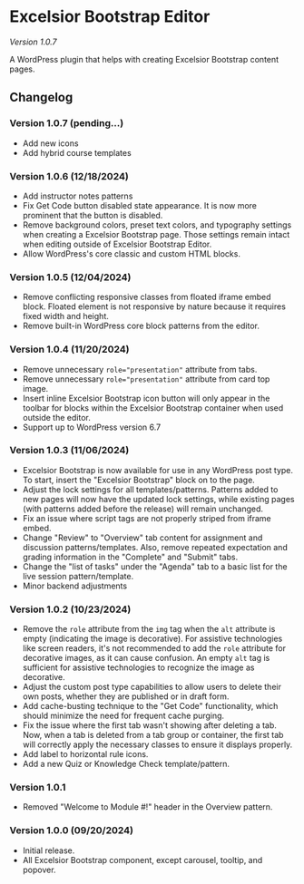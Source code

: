 # Excelsior Bootstrap Editor
_Version 1.0.7_

A WordPress plugin that helps with creating Excelsior Bootstrap content pages.

## Changelog

### Version 1.0.7 (pending...)
- Add new icons
- Add hybrid course templates

### Version 1.0.6 (12/18/2024)
- Add instructor notes patterns
- Fix Get Code button disabled state appearance. It is now more prominent that the button is disabled.
- Remove background colors, preset text colors, and typography settings when creating a Excelsior Bootstrap page. Those settings remain intact when editing outside of Excelsior Bootstrap Editor.
- Allow WordPress's core classic and custom HTML blocks.

### Version 1.0.5 (12/04/2024)
- Remove conflicting responsive classes from floated iframe embed block. Floated element is not responsive by nature because it requires fixed width and height.
- Remove built-in WordPress core block patterns from the editor.

### Version 1.0.4 (11/20/2024)
- Remove unnecessary `role="presentation"` attribute from tabs.
- Remove unnecessary `role="presentation"` attribute from card top image.
- Insert inline Excelsior Bootstrap icon button will only appear in the toolbar for blocks within the Excelsior Bootstrap container when used outside the editor.
- Support up to WordPress version 6.7

### Version 1.0.3 (11/06/2024)
- Excelsior Bootstrap is now available for use in any WordPress post type. To start, insert the "Excelsior Bootstrap" block on to the page.
- Adjust the lock settings for all templates/patterns. Patterns added to new pages will now have the updated lock settings, while existing pages (with patterns added before the release) will remain unchanged.
- Fix an issue where script tags are not properly striped from iframe embed.
- Change "Review" to "Overview" tab content for assignment and discussion patterns/templates. Also, remove repeated expectation and grading information in the "Complete" and "Submit" tabs.
- Change the "list of tasks" under the "Agenda" tab to a basic list for the live session pattern/template.
- Minor backend adjustments

### Version 1.0.2 (10/23/2024)
- Remove the `role` attribute from the `img` tag when the `alt` attribute is empty (indicating the image is decorative). For assistive technologies like screen readers, it's not recommended to add the `role` attribute for decorative images, as it can cause confusion. An empty `alt` tag is sufficient for assistive technologies to recognize the image as decorative.
- Adjust the custom post type capabilities to allow users to delete their own posts, whether they are published or in draft form.
- Add cache-busting technique to the "Get Code" functionality, which should minimize the need for frequent cache purging.
- Fix the issue where the first tab wasn't showing after deleting a tab. Now, when a tab is deleted from a tab group or container, the first tab will correctly apply the necessary classes to ensure it displays properly.
- Add label to horizontal rule icons.
- Add a new Quiz or Knowledge Check template/pattern.

### Version 1.0.1
- Removed "Welcome to Module #!" header in the Overview pattern.

### Version 1.0.0 (09/20/2024)
- Initial release.
- All Excelsior Bootstrap component, except carousel, tooltip, and popover.